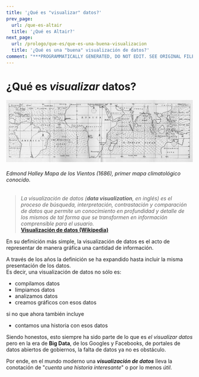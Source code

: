 ```yaml
---
title: '¿Qué es "visualizar" datos?'
prev_page:
  url: /que-es-altair
  title: '¿Qué es Altair?'
next_page:
  url: /prologo/que-es/que-es-una-buena-visualizacion
  title: '¿Qué es una "buena" visualización de datos?'
comment: "***PROGRAMMATICALLY GENERATED, DO NOT EDIT. SEE ORIGINAL FILES IN /content***"
---
```

# ¿Qué es *visualizar* datos?


![halley's map](../../images/prologo/edmond_halley_map_of_the_trade_winds_1686.jpg)
###### Edmond Halley *Mapa de los Vientos* (1686), primer mapa climatológico conocido.

>*La visualización de datos (**data visualization**, en inglés) es el proceso de búsqueda, interpretación, contrastación y comparación de datos que permite un conocimiento en profundidad y detalle de los mismos de tal forma que se transformen en información comprensible para el usuario.* <br>
>[**Visualización de datos (Wikipedia)**](https://es.wikipedia.org/wiki/Visualizaci%C3%B3n_de_datos)

En su definición más simple, la visualización de datos es el acto de representar de manera gráfica una cantidad de información. 

A través de los años la definición se ha expandido hasta incluir la misma presentación de los datos. <br>Es decir, una visualización de datos no sólo es: 
* compilamos datos
* limpiamos datos
* analizamos datos
* creamos gráficos con esos datos

si no que ahora también incluye
* contamos una historia con esos datos

Siendo honestos, esto siempre ha sido parte de lo que es *el visualizar datos* pero en la era de **Big Data**, de los Googles y Facebooks, de portales de datos abiertos de gobiernos, la falta de datos ya no es obstáculo. 

Por ende, en el mundo moderno una ***visualización de datos*** lleva la conotación de "*cuenta una historia interesante*" o por lo menos *útil*. 


